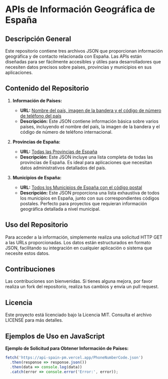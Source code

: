# APIs de Información Geográfica de España

## Descripción General
Este repositorio contiene tres archivos JSON que proporcionan información geográfica y de contacto relacionada con España. Las APIs están diseñadas para ser fácilmente accesibles y útiles para desarrolladores que necesiten datos precisos sobre países, provincias y municipios en sus aplicaciones. 

## Contenido del Repositorio

1. **Información de Países:**
   - **URL:** [Nombre del país, imagen de la bandera y el código de número de teléfono del país](https://api-spain-pm.vercel.app/PhoneNumberCode.json)
   - **Descripción:** Este JSON contiene información básica sobre varios países, incluyendo el nombre del país, la imagen de la bandera y el código de número de teléfono internacional.

2. **Provincias de España:**
   - **URL:** [Todas las Provincias de España](https://api-spain-pm.vercel.app/Provincias.json)
   - **Descripción:** Este JSON incluye una lista completa de todas las provincias de España. Es ideal para aplicaciones que necesitan datos administrativos detallados del país.

3. **Municipios de España:**
   - **URL:** [Todos los Municipios de España con el código postal](https://api-spain-pm.vercel.app/Municipios.json)
   - **Descripción:** Este JSON proporciona una lista exhaustiva de todos los municipios en España, junto con sus correspondientes códigos postales. Perfecto para proyectos que requieran información geográfica detallada a nivel municipal.

## Uso del Repositorio
Para acceder a la información, simplemente realiza una solicitud HTTP GET a las URLs proporcionadas. Los datos están estructurados en formato JSON, facilitando su integración en cualquier aplicación o sistema que necesite estos datos.

## Contribuciones
Las contribuciones son bienvenidas. Si tienes alguna mejora, por favor realiza un fork del repositorio, realiza tus cambios y envía un pull request.

## Licencia
Este proyecto está licenciado bajo la Licencia MIT. Consulta el archivo LICENSE para más detalles.

## Ejemplos de Uso en JavaScript
 **Ejemplo de Solicitud para Obtener Información de Países:**
   ```javascript
   fetch('https://api-spain-pm.vercel.app/PhoneNumberCode.json')
     .then(response => response.json())
     .then(data => console.log(data))
     .catch(error => console.error('Error:', error));
